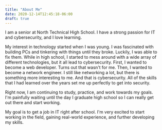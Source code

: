 ```yaml
---
title: "About Me"
date: 2020-12-14T12:45:18-06:00
draft: true
---
```


I am a senior at North Technical High School.
I have a strong passion for IT and cybersecurity, and I love learning.

My interest in technology started when I was young. I was fascinated
with building PCs and tinkering with things until they broke. Luckily,
I was able to fix them. While in high school, I started to mess around
with a wide array of different technologies, but it all lead to
cybersecurity. First, I wanted to become a web developer. Turns out that
wasn't for me. Then, I wanted to become a network engineer. I still like
networking a lot, but there is something more interesting to me. And that
is cybersecurity. All of the skills that I had learned over the years set
me up perfectly to get into security.

Right now, I am continuing to study, practice, and work towards my goals.
I'm painfully waiting until the day I graduate high school so I can
really get out there and start working.

My goal is to get a job in IT right after school. I'm very excited to start
working in the field, gaining real-world experience, and further developing
my skills.
